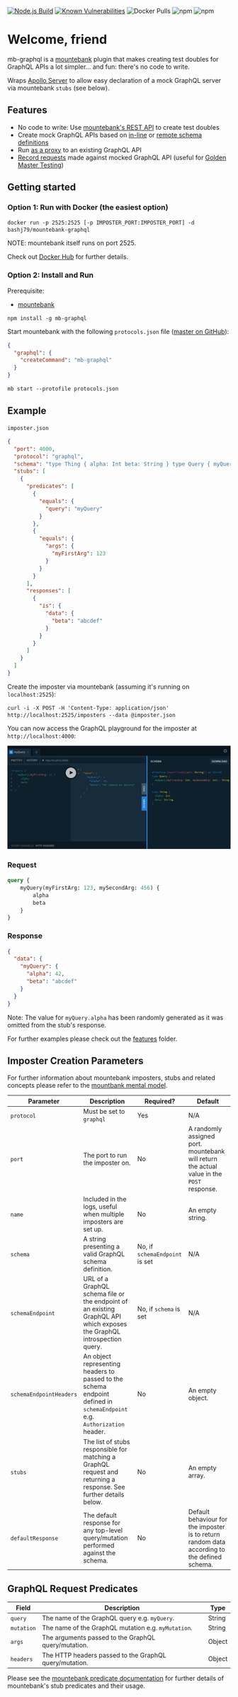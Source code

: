 [![Node.js Build](https://github.com/bashj79/mb-graphql/actions/workflows/build.yaml/badge.svg)](https://github.com/bashj79/mb-graphql/actions/workflows/build.yaml)
[![Known Vulnerabilities](https://snyk.io/test/github/bashj79/mb-graphql/badge.svg)](https://snyk.io/test/github/bashj79/mb-graphql)
![Docker Pulls](https://img.shields.io/docker/pulls/bashj79/mountebank-graphql)
![npm](https://img.shields.io/npm/v/mb-graphql)
![npm](https://img.shields.io/npm/dw/mb-graphql)

# Welcome, friend

mb-graphql is a [mountebank](https://www.mbtest.org) plugin that makes creating test doubles for GraphQL APIs a lot
simpler... and fun: there's no code to write.

Wraps [Apollo Server](https://www.apollographql.com/docs/apollo-server) to allow easy declaration of a mock GraphQL
server via mountebank `stubs` (see below).

## Features

* No code to write: Use [mountebank's REST API](http://www.mbtest.org/docs/api/overview) to create test doubles
* Create mock GraphQL APIs based
  on [in-line](https://github.com/bashj79/mb-graphql/tree/main/features/queryImposterCreatedFromInlineGraphQLSchema.feature)
  or [remote schema definitions](https://github.com/bashj79/mb-graphql/tree/main/features/queryImposterCreatedFromGraphQLSchemaEndpoint.feature)
* Run [as a proxy](https://github.com/bashj79/mb-graphql/tree/main/features/queryImposterWithProxiedResult.feature) to
  an existing GraphQL API
* [Record requests](https://github.com/bashj79/mb-graphql/tree/main/features/recordRequestsForImposter.feature) made
  against mocked GraphQL API (useful for [Golden Master Testing](https://en.wikipedia.org/wiki/Characterization_test))

## Getting started

### Option 1: Run with Docker (the easiest option)

```
docker run -p 2525:2525 [-p IMPOSTER_PORT:IMPOSTER_PORT] -d bashj79/mountebank-graphql
```

NOTE: mountebank itself runs on port 2525.

Check out [Docker Hub](https://hub.docker.com/r/bashj79/mountebank-graphql) for further details.

### Option 2: Install and Run

Prerequisite:

* [mountebank](https://www.mbtest.org)

```
npm install -g mb-graphql
```

Start mountebank with the following `protocols.json`
file ([master on GitHub](https://github.com/bashj79/mb-graphql/blob/master/protocols.json)):

```json
{
  "graphql": {
    "createCommand": "mb-graphql"
  }
}
```

```
mb start --protofile protocols.json
```

## Example

`imposter.json`

```json
{
  "port": 4000,
  "protocol": "graphql",
  "schema": "type Thing { alpha: Int beta: String } type Query { myQuery(myFirstArg: Int, mySecondArg: Int): Thing }",
  "stubs": [
    {
      "predicates": [
        {
          "equals": {
            "query": "myQuery"
          }
        },
        {
          "equals": {
            "args": {
              "myFirstArg": 123
            }
          }
        }
      ],
      "responses": [
        {
          "is": {
            "data": {
              "beta": "abcdef"
            }
          }
        }
      ]
    }
  ]
}
```

Create the imposter via mountebank (assuming it's running on `localhost:2525`):

```
curl -i -X POST -H 'Content-Type: application/json' http://localhost:2525/imposters --data @imposter.json
```

You can now access the GraphQL playground for the imposter at `http://localhost:4000`:

![GraphQL Playground](./playground.png)

### Request

```graphql
query {
    myQuery(myFirstArg: 123, mySecondArg: 456) {
        alpha
        beta
    }
}
```

### Response

```json
{
  "data": {
    "myQuery": {
      "alpha": 42,
      "beta": "abcdef"
    }
  }
}
```

Note: The value for `myQuery.alpha` has been randomly generated as it was omitted from the stub's response.

For further examples please check out the [features](https://github.com/bashj79/mb-graphql/tree/main/features) folder.

## Imposter Creation Parameters

For further information about mountebank imposters, stubs and related concepts please refer to
the [mountbank mental model](https://www.mbtest.org/docs/mentalModel).

| Parameter               | Description                                                                                                              | Required?                      | Default                                                                                      |
|-------------------------|--------------------------------------------------------------------------------------------------------------------------|--------------------------------|----------------------------------------------------------------------------------------------|
| `protocol`              | Must be set to `graphql`                                                                                                 | Yes                            | N/A                                                                                          |                                                                                     
| `port`                  | The port to run the imposter on.                                                                                         | No                             | A randomly assigned port. mountebank will return the actual value in the `POST` response.    |                                                                                     
| `name`                  | Included in the logs, useful when multiple imposters are set up.                                                         | No                             | An empty string.                                                                             |
| `schema`                | A string presenting a valid GraphQL schema definition.                                                                   | No, if `schemaEndpoint` is set | N/A                                                                                          |      
| `schemaEndpoint`        | URL of a GraphQL schema file or the endpoint of an existing GraphQL API which exposes the GraphQL introspection query.   | No, if `schema` is set         | N/A                                                                                          |  
| `schemaEndpointHeaders` | An object representing headers to passed to the schema endpoint defined in `schemaEndpoint` e.g. `Authorization` header. | No                             | An empty object.                                                                             |
| `stubs`                 | The list of stubs responsible for matching a GraphQL request and returning a response. See further details below.        | No                             | An empty array.                                                                              |
| `defaultResponse`       | The default response for any top-level query/mutation performed against the schema.                                      | No                             | Default behaviour for the imposter is to return random data according to the defined schema. |

## GraphQL Request Predicates

| Field      | Description                                            | Type   |
|------------|--------------------------------------------------------|--------|
| `query`    | The name of the GraphQL query e.g. `myQuery`.          | String |
| `mutation` | The name of the GraphQL mutation e.g. `myMutation`.    | String |
| `args`     | The arguments passed to the GraphQL query/mutation.    | Object |
| `headers`  | The HTTP headers passed to the GraphQL query/mutation. | Object |

Please see the [mountebank predicate documentation](https://www.mbtest.org/docs/api/predicates) for further details of
mountebank's stub predicates and their usage.
